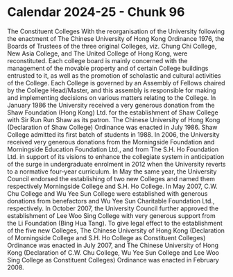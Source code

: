 # Calendar 2024-25 - Chunk 96

<!-- Chunk tokens: 437, Enriched tokens: 440 -->

The Constituent Colleges
With the reorganisation of the  University  following  the  enactment  of The Chinese University of Hong Kong Ordinance 1976, the Boards of Trustees of the three original Colleges, viz. Chung Chi College, New Asia College, and The United College of Hong Kong, were reconstituted. Each college board is mainly concerned with the management of the movable property and of certain College buildings entrusted to it, as well as the promotion of scholastic and cultural activities of the College.
Each College is governed by an Assembly of Fellows chaired by the College Head/Master, and this assembly is responsible for making and implementing decisions on various matters relating to the College.
In January 1986 the University received a very generous donation from the Shaw Foundation (Hong Kong) Ltd. for the establishment of Shaw College with Sir Run Run Shaw as its patron. The Chinese University of Hong Kong (Declaration of Shaw College) Ordinance was enacted in July 1986. Shaw College admitted its first batch of students in 1988.
In  2006,  the  University  received  very  generous  donations  from  the Morningside Foundation and Morningside Education Foundation Ltd., and from The S.H. Ho Foundation Ltd. in support of its visions to enhance the collegiate system in anticipation of the surge in undergraduate enrolment in 2012 when the University reverts to a normative four-year curriculum. In May the same year, the University Council endorsed the establishing of two new Colleges and named them respectively Morningside College and S.H. Ho College.
In May 2007, C.W. Chu College and Wu Yee Sun College were established with generous donations from benefactors and Wu Yee Sun Charitable Foundation Ltd., respectively.
In October 2007, the University Council further approved the establishment of  Lee Woo Sing College with very generous support from the Li Foundation (Bing Hua Tang).
To give legal effect to the establishment of the five new Colleges, The Chinese University of Hong Kong (Declaration of Morningside College and S.H. Ho College as Constituent Colleges) Ordinance was enacted in July 2007, and The Chinese University of Hong Kong (Declaration of C.W. Chu College, Wu Yee Sun College and Lee Woo Sing College as Constituent Colleges) Ordinance was enacted in February 2008.